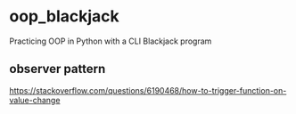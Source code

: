 # oop_blackjack
Practicing OOP in Python with a CLI Blackjack program


## observer pattern
https://stackoverflow.com/questions/6190468/how-to-trigger-function-on-value-change
